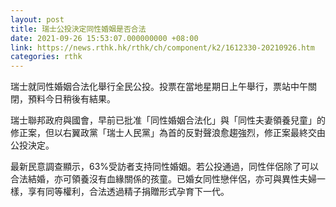 ```yaml
---
layout: post
title: 瑞士公投決定同性婚姻是否合法
date: 2021-09-26 15:53:07.000000000 +08:00
link: https://news.rthk.hk/rthk/ch/component/k2/1612330-20210926.htm
categories: rthk
---
```


瑞士就同性婚姻合法化舉行全民公投。投票在當地星期日上午舉行，票站中午關閉，預料今日稍後有結果。

瑞士聯邦政府與國會，早前已批准「同性婚姻合法化」與「同性夫妻領養兒童」的修正案，但以右翼政黨「瑞士人民黨」為首的反對聲浪愈趨強烈，修正案最終交由公投決定。

最新民意調查顯示，63%受訪者支持同性婚姻。若公投通過，同性伴侶除了可以合法結婚，亦可領養沒有血緣關係的孩童。已婚女同性戀伴侶，亦可與異性夫婦一樣，享有同等權利，合法透過精子捐贈形式孕育下一代。
